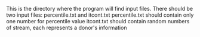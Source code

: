 
This is the directory where the program will find input files.
There should be two input files: percentile.txt and itcont.txt
  percentile.txt should contain only one number for percentile value
  itcont.txt should contain random numbers of stream, each represents a donor's information
